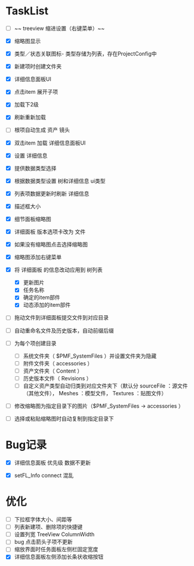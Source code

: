# TaskList
- [ ] ~~ treeview 缩进设置（右键菜单）~~
- [x] 缩略图显示
- [x] 类型／状态关联图标- 类型存储为列表，存在ProjectConfig中
- [x] 新建项时创建文件夹
- [x] 详细信息面板UI
- [x] 点击item 展开子项
- [x] 加载下2级
- [x] 刷新重新加载
- [ ] 根项自动生成 资产 镜头
- [x] 双击item 加载 详细信息面板UI
- [x] 设置 详细信息
- [x] 提供数据类型选择
- [x] 根据数据类型设置 树和详细信息 ui类型
- [x] 列表项数据更新时刷新 详细信息
- [x] 描述框大小
- [x] 细节面板缩略图
- [x] 详细面板 版本选项卡改为 文件
- [x] 如果没有缩略图点击选择缩略图
- [x] 缩略图添加右键菜单
- [x] 将 详细面板 的信息改动应用到 树列表
  - [x] 更新图片
  - [x] 任务名称
  - [x] 确定的item部件
  - [x] 动态添加的item部件
- [ ] 拖动文件到详细面板提交文件到对应目录
- [ ] 自动重命名文件及历史版本，自动前缀后缀
- [ ] 为每个项创建目录
  - [ ] 系统文件夹（ $PMF_SystemFiles ）并设置文件夹为隐藏
  - [ ] 附件文件夹（ accessories ）
  - [ ] 资产文件夹（ Content ）
  - [ ] 历史版本文件（ Revisions ）
  - [ ] 自定义资产类型自动归类到对应文件夹下（默认分 sourceFile ：源文件（其他文件）， Meshes ：模型文件， Textures ：贴图文件）
- [ ] 修改缩略图为指定目录下的图片（$PMF_SystemFiles -> accessories ）
- [ ] 选择或粘贴缩略图时自动复制到指定目录下



# Bug记录
- [x] 详细信息面板 优先级 数据不更新
- [x] setFL_Info connect 混乱


# 优化
- [ ] 下拉框字体大小、间距等
- [ ] 列表新建项、删除项的快捷键
- [ ] 设置列宽 TreeView ColumnWidth
- [ ] bug 点击箭头子项不更新
- [ ] 缩放界面时任务面板左侧栏固定宽度
- [x] 详细信息面板左侧添加长条状收缩按钮